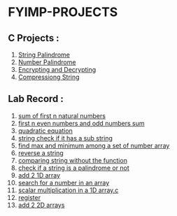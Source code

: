 # FYIMP-PROJECTS
## C Projects : 
1. [String Palindrome](/CProgramming/StringPalindrome.c)
2. [Number Palindrome](/CProgramming/NumberPalindrome.c)
3. [Encrypting and Decrypting](/CProgramming/Crypt.c)
4. [Compressiong String](/CProgramming/Compressing.c)

## Lab Record :
 1. [sum of first n natural numbers](/LabRecord/01.sum%20of%20first%20n%20natural%20numbers.c) <br>
 2. [first n even numbers and odd numbers sum](/LabRecord/02.%20first%20n%20even%20numbers%20and%20odd%20numbers%20sum.c)<br>
 3. [quadratic equation](LabRecord/03.quadratic%20equation.c)<br>
 4. [string check if it has a sub string](/LabRecord/04.string%20check%20if%20it%20has%20a%20sub%20string.c)<br>
 5. [find max and minimum among a set of number array ](/LabRecord/05.find%20max%20and%20minimum%20among%20a%20set%20of%20number%20array%20.c)<br>
 6. [reverse a string](/LabRecord/06.reverse%20a%20string%20.c)<br>
 7. [comparing string without the function](/LabRecord/07.comparing%20string%20without%20the%20function.c)<br>
 8. [check if a string is a palindrome or not](/LabRecord/08.check%20if%20a%20string%20is%20a%20palindrome%20or%20not.c)<br>
 9. [add 2 1D array](/LabRecord/09.add%202%201D%20array.c)<br>
 10. [search for a number in an array](/LabRecord/10.%20search%20for%20a%20number%20in%20an%20array.c)<br>
 11. [scalar multiplication in a 1D array.c](/LabRecord/11.%20scalar%20multiplication%20in%20a%201D%20array.c)<br>
 12. [register](/LabRecord/12.%20register.c)<br>
 13. [add 2 2D arrays](/LabRecord/13.%20add%202%202D%20arrays.c)<br>

